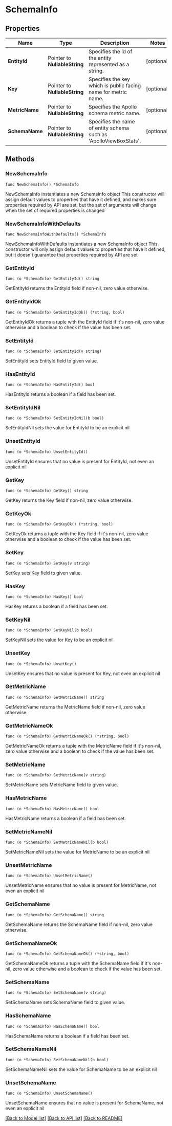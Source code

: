 # SchemaInfo

## Properties

Name | Type | Description | Notes
------------ | ------------- | ------------- | -------------
**EntityId** | Pointer to **NullableString** | Specifies the id of the entity represented as a string. | [optional] 
**Key** | Pointer to **NullableString** | Specifies the key which is public facing name for metric name. | [optional] 
**MetricName** | Pointer to **NullableString** | Specifies the Apollo schema metric name. | [optional] 
**SchemaName** | Pointer to **NullableString** | Specifies the name of entity schema such as &#39;ApolloViewBoxStats&#39;. | [optional] 

## Methods

### NewSchemaInfo

`func NewSchemaInfo() *SchemaInfo`

NewSchemaInfo instantiates a new SchemaInfo object
This constructor will assign default values to properties that have it defined,
and makes sure properties required by API are set, but the set of arguments
will change when the set of required properties is changed

### NewSchemaInfoWithDefaults

`func NewSchemaInfoWithDefaults() *SchemaInfo`

NewSchemaInfoWithDefaults instantiates a new SchemaInfo object
This constructor will only assign default values to properties that have it defined,
but it doesn't guarantee that properties required by API are set

### GetEntityId

`func (o *SchemaInfo) GetEntityId() string`

GetEntityId returns the EntityId field if non-nil, zero value otherwise.

### GetEntityIdOk

`func (o *SchemaInfo) GetEntityIdOk() (*string, bool)`

GetEntityIdOk returns a tuple with the EntityId field if it's non-nil, zero value otherwise
and a boolean to check if the value has been set.

### SetEntityId

`func (o *SchemaInfo) SetEntityId(v string)`

SetEntityId sets EntityId field to given value.

### HasEntityId

`func (o *SchemaInfo) HasEntityId() bool`

HasEntityId returns a boolean if a field has been set.

### SetEntityIdNil

`func (o *SchemaInfo) SetEntityIdNil(b bool)`

 SetEntityIdNil sets the value for EntityId to be an explicit nil

### UnsetEntityId
`func (o *SchemaInfo) UnsetEntityId()`

UnsetEntityId ensures that no value is present for EntityId, not even an explicit nil
### GetKey

`func (o *SchemaInfo) GetKey() string`

GetKey returns the Key field if non-nil, zero value otherwise.

### GetKeyOk

`func (o *SchemaInfo) GetKeyOk() (*string, bool)`

GetKeyOk returns a tuple with the Key field if it's non-nil, zero value otherwise
and a boolean to check if the value has been set.

### SetKey

`func (o *SchemaInfo) SetKey(v string)`

SetKey sets Key field to given value.

### HasKey

`func (o *SchemaInfo) HasKey() bool`

HasKey returns a boolean if a field has been set.

### SetKeyNil

`func (o *SchemaInfo) SetKeyNil(b bool)`

 SetKeyNil sets the value for Key to be an explicit nil

### UnsetKey
`func (o *SchemaInfo) UnsetKey()`

UnsetKey ensures that no value is present for Key, not even an explicit nil
### GetMetricName

`func (o *SchemaInfo) GetMetricName() string`

GetMetricName returns the MetricName field if non-nil, zero value otherwise.

### GetMetricNameOk

`func (o *SchemaInfo) GetMetricNameOk() (*string, bool)`

GetMetricNameOk returns a tuple with the MetricName field if it's non-nil, zero value otherwise
and a boolean to check if the value has been set.

### SetMetricName

`func (o *SchemaInfo) SetMetricName(v string)`

SetMetricName sets MetricName field to given value.

### HasMetricName

`func (o *SchemaInfo) HasMetricName() bool`

HasMetricName returns a boolean if a field has been set.

### SetMetricNameNil

`func (o *SchemaInfo) SetMetricNameNil(b bool)`

 SetMetricNameNil sets the value for MetricName to be an explicit nil

### UnsetMetricName
`func (o *SchemaInfo) UnsetMetricName()`

UnsetMetricName ensures that no value is present for MetricName, not even an explicit nil
### GetSchemaName

`func (o *SchemaInfo) GetSchemaName() string`

GetSchemaName returns the SchemaName field if non-nil, zero value otherwise.

### GetSchemaNameOk

`func (o *SchemaInfo) GetSchemaNameOk() (*string, bool)`

GetSchemaNameOk returns a tuple with the SchemaName field if it's non-nil, zero value otherwise
and a boolean to check if the value has been set.

### SetSchemaName

`func (o *SchemaInfo) SetSchemaName(v string)`

SetSchemaName sets SchemaName field to given value.

### HasSchemaName

`func (o *SchemaInfo) HasSchemaName() bool`

HasSchemaName returns a boolean if a field has been set.

### SetSchemaNameNil

`func (o *SchemaInfo) SetSchemaNameNil(b bool)`

 SetSchemaNameNil sets the value for SchemaName to be an explicit nil

### UnsetSchemaName
`func (o *SchemaInfo) UnsetSchemaName()`

UnsetSchemaName ensures that no value is present for SchemaName, not even an explicit nil

[[Back to Model list]](../README.md#documentation-for-models) [[Back to API list]](../README.md#documentation-for-api-endpoints) [[Back to README]](../README.md)


